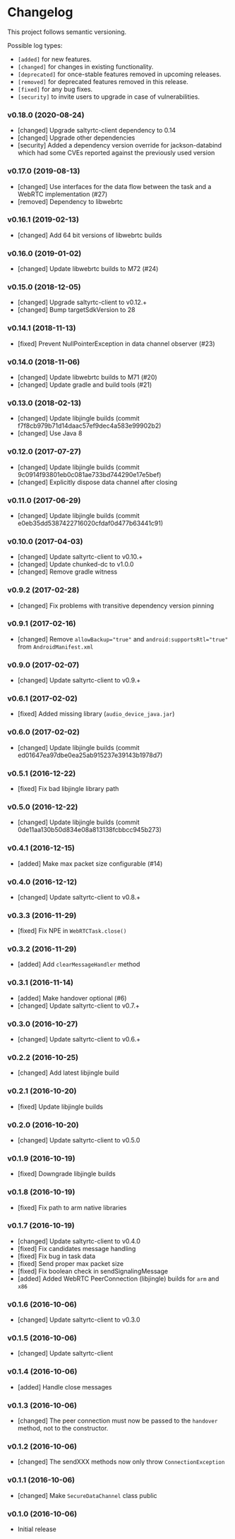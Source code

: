 # Changelog

This project follows semantic versioning.

Possible log types:

- `[added]` for new features.
- `[changed]` for changes in existing functionality.
- `[deprecated]` for once-stable features removed in upcoming releases.
- `[removed]` for deprecated features removed in this release.
- `[fixed]` for any bug fixes.
- `[security]` to invite users to upgrade in case of vulnerabilities.

### v0.18.0 (2020-08-24)

- [changed] Upgrade saltyrtc-client dependency to 0.14
- [changed] Upgrade other dependencies
- [security] Added a dependency version override for jackson-databind which had
  some CVEs reported against the previously used version

### v0.17.0 (2019-08-13)

- [changed] Use interfaces for the data flow between the task and a WebRTC implementation (#27)
- [removed] Dependency to libwebrtc

### v0.16.1 (2019-02-13)

- [changed] Add 64 bit versions of libwebrtc builds

### v0.16.0 (2019-01-02)

- [changed] Update libwebrtc builds to M72 (#24)

### v0.15.0 (2018-12-05)

- [changed] Upgrade saltyrtc-client to v0.12.+
- [changed] Bump targetSdkVersion to 28

### v0.14.1 (2018-11-13)

- [fixed] Prevent NullPointerException in data channel observer (#23)

### v0.14.0 (2018-11-06)

- [changed] Update libwebrtc builds to M71 (#20)
- [changed] Update gradle and build tools (#21)

### v0.13.0 (2018-02-13)

- [changed] Update libjingle builds (commit f7f8cb979b71d14daac57ef9dec4a583e99902b2)
- [changed] Use Java 8

### v0.12.0 (2017-07-27)

- [changed] Update libjingle builds (commit 9c0914f93801eb0c081ae733bd744290e17e5bef)
- [changed] Explicitly dispose data channel after closing

### v0.11.0 (2017-06-29)

- [changed] Update libjingle builds (commit e0eb35dd5387422716020cfdaf0d477b63441c91)

### v0.10.0 (2017-04-03)

- [changed] Update saltyrtc-client to v0.10.+
- [changed] Update chunked-dc to v1.0.0
- [changed] Remove gradle witness

### v0.9.2 (2017-02-28)

- [changed] Fix problems with transitive dependency version pinning

### v0.9.1 (2017-02-16)

- [changed] Remove `allowBackup="true"` and `android:supportsRtl="true"` from `AndroidManifest.xml`

### v0.9.0 (2017-02-07)

- [changed] Update saltyrtc-client to v0.9.+

### v0.6.1 (2017-02-02)

- [fixed] Added missing library (`audio_device_java.jar`)

### v0.6.0 (2017-02-02)

- [changed] Update libjingle builds (commit ed01647ea97dbe0ea25ab915237e39143b1978d7)

### v0.5.1 (2016-12-22)

- [fixed] Fix bad libjingle library path

### v0.5.0 (2016-12-22)

- [changed] Update libjingle builds (commit 0de11aa130b50d834e08a813138fcbbcc945b273)

### v0.4.1 (2016-12-15)

- [added] Make max packet size configurable (#14)

### v0.4.0 (2016-12-12)

- [changed] Update saltyrtc-client to v0.8.+

### v0.3.3 (2016-11-29)

- [fixed] Fix NPE in `WebRTCTask.close()`

### v0.3.2 (2016-11-29)

- [added] Add `clearMessageHandler` method

### v0.3.1 (2016-11-14)

- [added] Make handover optional (#6)
- [changed] Update saltyrtc-client to v0.7.+

### v0.3.0 (2016-10-27)

- [changed] Update saltyrtc-client to v0.6.+

### v0.2.2 (2016-10-25)

- [changed] Add latest libjingle build

### v0.2.1 (2016-10-20)

- [fixed] Update libjingle builds

### v0.2.0 (2016-10-20)

- [changed] Update saltyrtc-client to v0.5.0

### v0.1.9 (2016-10-19)

- [fixed] Downgrade libjingle builds

### v0.1.8 (2016-10-19)

- [fixed] Fix path to arm native libraries

### v0.1.7 (2016-10-19)

- [changed] Update saltyrtc-client to v0.4.0
- [fixed] Fix candidates message handling
- [fixed] Fix bug in task data
- [fixed] Send proper max packet size
- [fixed] Fix boolean check in sendSignalingMessage
- [added] Added WebRTC PeerConnection (libjingle) builds for `arm` and `x86`

### v0.1.6 (2016-10-06)

- [changed] Update saltyrtc-client to v0.3.0

### v0.1.5 (2016-10-06)

- [changed] Update saltyrtc-client

### v0.1.4 (2016-10-06)

- [added] Handle close messages

### v0.1.3 (2016-10-06)

- [changed] The peer connection must now be passed to the `handover` method, not to the constructor.

### v0.1.2 (2016-10-06)

- [changed] The sendXXX methods now only throw `ConnectionException`

### v0.1.1 (2016-10-06)

- [changed] Make `SecureDataChannel` class public

### v0.1.0 (2016-10-06)

- Initial release
